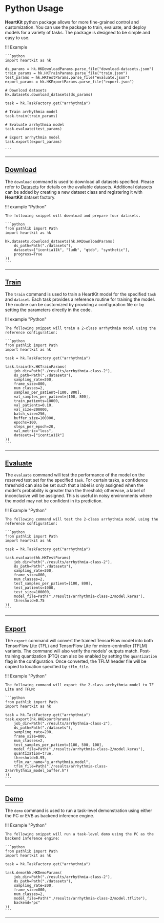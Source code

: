 # Python Usage

__HeartKit__ python package allows for more fine-grained control and customization. You can use the package to train, evaluate, and deploy models for a variety of tasks. The package is designed to be simple and easy to use.

!!! Example

    ```python
    import heartkit as hk

    ds_params = hk.HKDownloadParams.parse_file("download-datasets.json")
    train_params = hk.HKTrainParams.parse_file("train.json")
    test_params = hk.HKTestParams.parse_file("evaluate.json")
    export_params = hk.HKExportParams.parse_file("export.json")

    # Download datasets
    hk.datasets.download_datasets(ds_params)

    task = hk.TaskFactory.get("arrhythmia")

    # Train arrhythmia model
    task.train(train_params)

    # Evaluate arrhythmia model
    task.evaluate(test_params)

    # Export arrhythmia model
    task.export(export_params)

    ```

---

## [Download](../modes/train.md)

The `download` command is used to download all datasets specified. Please refer to [Datasets](../datasets/index.md) for details on the available datasets. Additional datasets can be added by creating a new dataset class and registering it with __HeartKit__ dataset factory.

!!! example "Python"

    The following snippet will download and prepare four datasets.

    ```python
    from pathlib import Path
    import heartkit as hk

    hk.datasets.download_datasets(hk.HKDownloadParams(
        ds_path=Path("./datasets"),
        datasets=["icentia11k", "ludb", "qtdb", "synthetic"],
        progress=True
    ))
    ```

---

## [Train](../modes/train.md)

The `train` command is used to train a HeartKit model for the specified `task` and `dataset`. Each task provides a reference routine for training the model. The routine can be customized by providing a configuration file or by setting the parameters directly in the code.

!!! example "Python"

    The following snippet will train a 2-class arrhythmia model using the reference configuration:

    ```python
    from pathlib import Path
    import heartkit as hk

    task = hk.TaskFactory.get("arrhythmia")

    task.train(hk.HKTrainParams(
        job_dir=Path("./results/arrhythmia-class-2"),
        ds_path=Path("./datasets"),
        sampling_rate=200,
        frame_size=800,
        num_classes=2,
        samples_per_patient=[100, 800],
        val_samples_per_patient=[100, 800],
        train_patients=10000,
        val_patients=0.10,
        val_size=200000,
        batch_size=256,
        buffer_size=100000,
        epochs=100,
        steps_per_epoch=20,
        val_metric="loss",
        datasets=["icentia11k"]
    ))
    ```

---

## [Evaluate](../modes/evaluate.md)

The `evaluate` command will test the performance of the model on the reserved test set for the specified `task`. For certain tasks, a confidence threshold can also be set such that a label is only assigned when the model's probability is greater than the threshold; otherwise, a label of inconclusive will be assigned. This is useful in noisy environments where the model may not be confident in its prediction.

!!! Example "Python"

    The following command will test the 2-class arrhythmia model using the reference configuration:

    ```python
    from pathlib import Path
    import heartkit as hk

    task = hk.TaskFactory.get("arrhythmia")

    task.evaluate(hk.HKTestParams(
        job_dir=Path("./results/arrhythmia-class-2"),
        ds_path=Path("./datasets"),
        sampling_rate=200,
        frame_size=800,
        num_classes=2,
        test_samples_per_patient=[100, 800],
        test_patients=1000,
        test_size=100000,
        model_file=Path("./results/arrhythmia-class-2/model.keras"),
        threshold=0.75
    ))
    ```

---

## [Export](../modes/export.md)

The `export` command will convert the trained TensorFlow model into both TensorFlow Lite (TFL) and TensorFlow Lite for micro-controller (TFLM) variants. The command will also verify the models' outputs match. Post-training quantization (PTQ) can also be enabled by setting the `quantization` flag in the configuration. Once converted, the TFLM header file will be copied to location specified by `tflm_file`.

!!! Example "Python"

    The following command will export the 2-class arrhythmia model to TF Lite and TFLM:

    ```python
    from pathlib import Path
    import heartkit as hk

    task = hk.TaskFactory.get("arrhythmia")
    task.export(hk.HKExportParams(
        job_dir=Path("./results/arrhythmia-class-2"),
        ds_path=Path("./datasets"),
        sampling_rate=200,
        frame_size=800,
        num_classes=2,
        test_samples_per_patient=[100, 500, 100],
        model_file=Path("./results/arrhythmia-class-2/model.keras"),
        quantization=true,
        threshold=0.95,
        tflm_var_name="g_arrhythmia_model",
        tflm_file=Path("./results/arrhythmia-class-2/arrhythmia_model_buffer.h")
    ))
    ```

---

## [Demo](../modes/demo.md)

The `demo` command is used to run a task-level demonstration using either the PC or EVB as backend inference engine.

!!! Example "Python"

    The following snippet will run a task-level demo using the PC as the backend inference engine:

    ```python
    from pathlib import Path
    import heartkit as hk

    task = hk.TaskFactory.get("arrhythmia")

    task.demo(hk.HKDemoParams(
        job_dir=Path("./results/arrhythmia-class-2"),
        ds_path=Path("./datasets"),
        sampling_rate=200,
        frame_size=800,
        num_classes=2,
        model_file=Path("./results/arrhythmia-class-2/model.tflite"),
        backend="pc"
    ))
    ```

---
